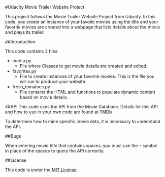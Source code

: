 #Udacity Movie Trailer Website Project

This project follows the Movie Trailer Website Project from Udacity. In this code, you create an instance of your favoite movies using the title and your favorite movies are created into a webpage that lists details about the movie and plays its trailer.

##Introduction

This code contains 3 files:

* media.py
    * File where Classes to get movie details are created and edited.
* favorites.py
    * File to create instances of your favorite movies. This is the file you will run to produce your website.
* fresh_tomatoes.py
    * File contains the HTML and functions to populate dynamic content based on movie details.

##API
This code uses the API from the Movie Database. Details for this API and how to use in your own code are found at [TMDb](https://themoviedb.org)

To determine how to mine specific movie data, it is necessary to understand the API.

##Bugs

When entering movie title that contains spaces, you must use the `+` symbol in place of the spaces to query the API correctly.

##License

This code is under the [MIT License](http://choosealicense.com/licenses/mit/)
